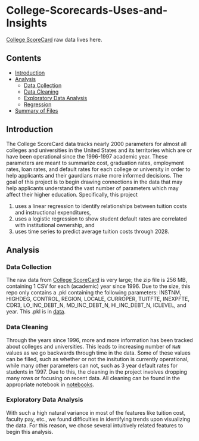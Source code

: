 # College-Scorecards-Uses-and-Insights

[College ScoreCard](https://collegescorecard.ed.gov/data/) raw data lives here.

## Contents

- [Introduction](#Introduction)
- [Analysis](#Analysis)
    - [Data Collection](#Data-Collection)
    - [Data Cleaning](#Data-Cleaning)
    - [Exploratory Data Analysis](#Exploratory-Data-Analysis)
    - [Regression](#Regression)
- [Summary of Files](#Files-summary)


## Introduction

The College ScoreCard data tracks nearly 2000 parameters for almost all colleges and universities in the United States and its territories which are or have been operational since the 1996-1997 academic year. 
These parameters are meant to summarize cost, graduation rates, employment rates, loan rates, and default rates for each college or university in order to help applicants and their gaurdians make more informed decisions. 
The goal of this project is to begin drawing connections in the data that may help applicants understand the vast number of parameters which may affect their higher education. 
Specifically, this project 
1. uses a linear regression to identify relationships between tuition costs and instructional expenditures, 
2. uses a logistic regression to show student default rates are correlated with institutional ownership, and 
3. uses time series to predict average tuition costs through 2028.


## Analysis

### Data Collection

The raw data from [College ScoreCard](https://collegescorecard.ed.gov/data/) is very large; the zip file is 256 MB, containing 1 CSV for each (academic) year since 1996. 
Due to the size, this repo only contains a .pkl containing the following parameters: INSTNM, HIGHDEG, CONTROL, REGION, LOCALE, CURROPER, TUITFTE, INEXPFTE, CDR3, LO_INC_DEBT_N, MD_INC_DEBT_N, HI_INC_DEBT_N, ICLEVEL, and year. 
This .pkl is in [data](https://github.com/CliffordBridges/College-Scorecards-Uses-and-Insights/tree/ridge_regression/data).

### Data Cleaning

Through the years since 1996, more and more information has been tracked about colleges and universities. 
This leads to increasing number of ```NaN``` values as we go backwards through time in the data. 
Some of these values can be filled, such as whether or not the insitution is currently operational, while many other parameters can not, such as 3 year default rates for students in 1997. 
Due to this, the cleaning in the project involves dropping many rows or focusing on recent data. 
All cleaning can be found in the appropriate notebook in [notebooks](https://github.com/CliffordBridges/College-Scorecards-Uses-and-Insights/tree/ridge_regression/notebooks).

### Exploratory Data Analysis

With such a high natural variance in most of the features like tuition cost, faculty pay, etc., we found difficulties in identifying trends upon visualizing the data. 
For this reason, we chose several intuitively related features to begin this analysis.



